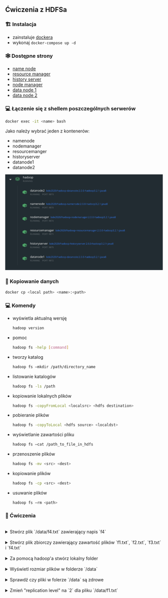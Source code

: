 ## Ćwiczenia z HDFSa

### 🏗 Instalacja

- zainstaluje [dockera](https://docs.docker.com/desktop/)
- wykonaj `docker-compose up -d`

### 🕸 Dostępne strony

- [name node](http://localhost:9870/dfshealth.html#tab-overview)
- [resource manager](http://localhost:9871/cluster)
- [history server](http://localhost:9875/applicationhistory)
- [node manager](http://localhost:9874/node)
- [data node 1](http://localhost:9872/datanode.html)
- [data node 2](http://localhost:9873/datanode.html)

### 💻 Łączenie się z shellem poszczególnych serwerów

```sh
docker exec -it <name> bash
```

Jako <name> należy wybrać jeden z kontenerów:

- namenode
- nodemanager
- resourcemanger
- historyserver
- datanode1
- datanode2

![kontenery](./imgs/containers.png)

### 📩 Kopiowanie danych

```sh
docker cp <local path> <name>:<path>
```

### 💻 Komendy

- wyświetla aktualną wersję

  ```sh
  hadoop version
  ```

- pomoc

  ```sh
  hadoop fs -help [command]
  ```

- tworzy katalog

  ```sh
  hadoop fs –mkdir /path/directory_name
  ```

- listowanie katalogów

  ```sh
  hadoop fs -ls /path
  ```

- kopiowanie lokalnych plików

  ```sh
  hadoop fs -copyFromLocal <localsrc> <hdfs destination>
  ```

- pobieranie plików

  ```sh
  hadoop fs -copyToLocal <hdfs source> <localdst>
  ```

- wyświetlanie zawartości pliku

  ```sh
  hadoop fs –cat /path_to_file_in_hdfs
  ```

- przenoszenie plików

  ```sh
  hadoop fs -mv <src> <dest>
  ```

- kopiowanie plików

  ```sh
  hadoop fs -cp <src> <dest>
  ```

- usuwanie plików
  ```sh
  hadoop fs –rm <path>
  ```

### 📝 Ćwiczenia

<br/>

<details><summary>Stwórz plik `/data/f4.txt` zawierający napis `f4`</summary>
<p>

```sh
echo "f4.txt" | hadoop fs -appendToFile - /data/f4.txt
```

</p>
</details>

<br/>

<details><summary>Stwórz plik zbiorczy zawierający zawartość plików `f1.txt`, `f2.txt`, `f3.txt` i `f4.txt`</summary>
<p>

```sh
hadoop fs -getmerge hdfs:///data/f*.txt ./output.txt
hadoop fs -moveFromLocal /data/output.txt /data/output.txt

lub

hadoop fs -cat /data/f*.txt | hadoop fs -appendToFile - /data/output.txt
```

</p>
</details>

<br/>

<details><summary>Za pomocą hadoop'a stwórz lokalny folder</summary>
<p>

```sh
hadoop fs -mkdir file:///data/folder
```

</p>
</details>

<br/>

<details><summary>Wyświetl rozmiar plików w folderze `/data`</summary>
<p>

```sh
hadoop fs -du -h -v /data/

lub

hadoop fs -df -h /data
```

</p>
</details>

<br/>

<details><summary>Sprawdź czy pliki w folerze `/data` są zdrowe</summary>
<p>

```sh
hdfs fsck /data
```

</p>
</details>

<br/>

<details><summary>Zmień "replication level" na `2` dla pliku `/data/f1.txt`</summary>
<p>

```sh
hadoop fs -setrep -w 2 /data/f1.txt
```

</p>
</details>
